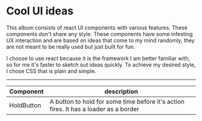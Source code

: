 # Cool UI ideas

This album consists of react UI components with various features. These components don't share any style. These components have some infesting UX interaction and are based on ideas that come to my mind randomly, they are not meant to be really used but just built for fun.

I choose to use react because it is the framework I am better familiar with, so for me it's faster to sketch out ideas quickly. To achieve my desired style, I chose CSS that is plain and simple.

---

| Component  | description                                                                          |
| ---------- | ------------------------------------------------------------------------------------ |
| HoldButton | A button to hold for some time before it's action fires. It has a loader as a border |
